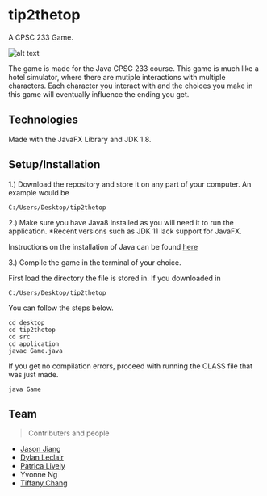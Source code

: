 # tip2thetop

A CPSC 233 Game.

![alt text](https://i.gyazo.com/c9cd45db46933844bcd489f9b37864d5.png)

The game is made for the Java CPSC 233 course. This game is much like a hotel simulator, where there are mutiple interactions
with multiple characters. Each character you interact with and the choices you make in this game will eventually influence
the ending you get.

## Technologies
Made with the JavaFX Library and JDK 1.8.

## Setup/Installation

1.) Download the repository and store it on any part of your computer. An example would be 

```
C:/Users/Desktop/tip2thetop
```

2.) Make sure you have Java8 installed as you will need it to run the application.
*Recent versions such as JDK 11 lack support for JavaFX.

Instructions on the installation of Java can be found [here](https://www.java.com/en/download/help/download_options.xml)

3.) Compile the game in the terminal of your choice.

First load the directory the file is stored in. If you downloaded in 
```
C:/Users/Desktop/tip2thetop
```
You can follow the steps below.
```
cd desktop
cd tip2thetop
cd src
cd application
javac Game.java
```

If you get no compilation errors, proceed with running the CLASS file that was just made.

```
java Game
```

## Team
>Contributers and people

- [Jason Jiang](https://github.com/jjiaang)
- [Dylan Leclair](https://github.com/dylanleclair)
- [Patrica Lively](https://github.com/lively15)
- Yvonne Ng
- [Tiffany Chang](https://github.com/tiffany-TIFF)

